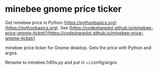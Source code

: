 # minebee gnome price ticker

Get minebee price in Python [https://pythonbasics.org](https://pythonbasics.org).
See [https://codesharedot.github.io/minebee-price-gnome-ticket/](https://codesharedot.github.io/minebee-price-gnome-ticket/)

minebee price ticker for Gnome desktop. Gets the price with Python and argos.

Rename to minebee.1r60s.py and put in ~/.config/argos
